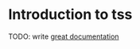 # Introduction to tss

TODO: write [great documentation](http://jacobian.org/writing/what-to-write/)
